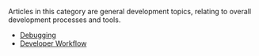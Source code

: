 Articles in this category are general development topics, relating to overall development processes and tools.

* [Debugging](https://github.com/project-topaz/topaz/wiki/Debugging)
* [Developer Workflow](https://github.com/project-topaz/topaz/wiki/Developer-Workflow)